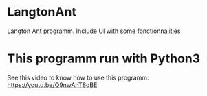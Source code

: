 # LangtonAnt
Langton Ant programm. Include UI with some fonctionnalities

# This programm run with Python3

See this video to know how to use this programm: https://youtu.be/Q9nwAnT8qBE
